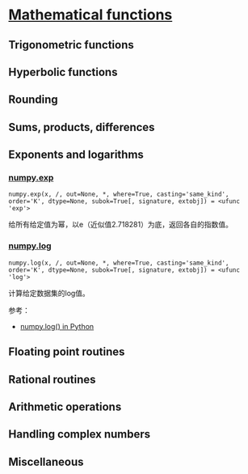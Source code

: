 # [Mathematical functions](https://docs.scipy.org/doc/numpy/reference/routines.math.html)

## Trigonometric functions

## Hyperbolic functions

## Rounding

## Sums, products, differences

## Exponents and logarithms

### [numpy.exp](https://docs.scipy.org/doc/numpy/reference/generated/numpy.exp.html#numpy.exp)

`numpy.exp(x, /, out=None, *, where=True, casting='same_kind', order='K', dtype=None, subok=True[, signature, extobj]) = <ufunc 'exp'>`

给所有给定值为幂，以e（近似值2.718281）为底，返回各自的指数值。

### [numpy.log](https://docs.scipy.org/doc/numpy/reference/generated/numpy.log.html#numpy.log)

`numpy.log(x, /, out=None, *, where=True, casting='same_kind', order='K', dtype=None, subok=True[, signature, extobj]) = <ufunc 'log'>`

计算给定数据集的log值。

参考：

- [numpy.log() in Python](https://www.geeksforgeeks.org/numpy-log-python/)


## Floating point routines

## Rational routines

## Arithmetic operations

## Handling complex numbers

## Miscellaneous
